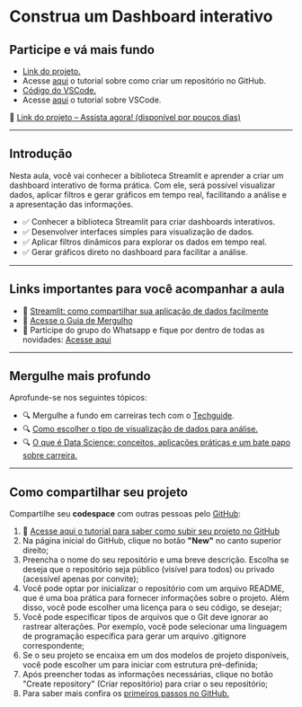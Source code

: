 
# Construa um Dashboard interativo

## Participe e vá mais fundo

- [Link do projeto.](https://github.com/guilhermeonrails/idcp-alura/blob/A7X3D9/aulas.ipynb)
- Acesse [aqui](https://docs.google.com/document/d/14-bM6uBTGpAmauApZ1BwMc5U4bIeq6GUesufvzsNyQI/edit?usp=sharing) o tutorial sobre como criar um repositório no GitHub.
- [Código do VSCode.](https://github.com/almeidamarcell/imersao-dados-python-alura-2025)
- Acesse [aqui](https://youtu.be/cf9Gj89JNds) o tutorial sobre VSCode.

🔗 [Link do projeto – Assista agora! (disponível por poucos dias)](https://github.com/guilhermeonrails/idcp-alura/blob/M4N2K8/Todas_as_aulas_Imers%C3%A3o_dados_com_Python_Alura_Agosto_2025.ipynb)

---

## Introdução

Nesta aula, você vai conhecer a biblioteca Streamlit e aprender a criar um dashboard interativo de forma prática. Com ele, será possível visualizar dados, aplicar filtros e gerar gráficos em tempo real, facilitando a análise e a apresentação das informações.


- ✅ Conhecer a biblioteca Streamlit para criar dashboards interativos.
- ✅ Desenvolver interfaces simples para visualização de dados.
- ✅ Aplicar filtros dinâmicos para explorar os dados em tempo real.
- ✅ Gerar gráficos direto no dashboard para facilitar a análise.

---

## Links importantes para você acompanhar a aula

- 🔗 [Streamlit: como compartilhar sua aplicação de dados facilmente](https://www.alura.com.br/artigos/streamlit-compartilhando-sua-aplicacao-de-dados-sem-dor-de-cabeca)
- 🔗 [Acesse o Guia de Mergulho](https://alura.tv/guiademergulhodadoscompython)
- 🔗 Participe do grupo do Whatsapp e fique por dentro de todas as novidades: [Acesse aqui](https://sndflw.com/i/g1wp8gFSNi1Pn9rw4bKy)

---

## Mergulhe mais profundo

Aprofunde-se nos seguintes tópicos:

- 🔍 Mergulhe a fundo em carreiras tech com o [Techguide](https://techguide.sh/pt-BR/path/data-science/).
- 🔍 [Como escolher o tipo de visualização de dados para análise.](https://www.alura.com.br/artigos/tipo-de-visualizacao-de-dados)
- 🔍 [O que é Data Science: conceitos, aplicações práticas e um bate papo sobre carreira.](https://www.alura.com.br/artigos/o-que-e-data-science)
---

## Como compartilhar seu projeto

Compartilhe seu **codespace** com outras pessoas pelo [GitHub](https://github.com/):

1. 🔗 [Acesse aqui o tutorial para saber como subir seu projeto no GitHub](https://youtu.be/riykEaF2PI8)
2. Na página inicial do GitHub, clique no botão **"New"** no canto superior direito;
3. Preencha o nome do seu repositório e uma breve descrição. Escolha se deseja que o repositório seja público (visível para todos) ou privado (acessível apenas por convite);
4. Você pode optar por inicializar o repositório com um arquivo README, que é uma boa prática para fornecer informações sobre o projeto. Além disso, você pode escolher uma licença para o seu código, se desejar;
5. Você pode especificar tipos de arquivos que o Git deve ignorar ao rastrear alterações. Por exemplo, você pode selecionar uma linguagem de programação específica para gerar um arquivo .gitignore correspondente;
6. Se o seu projeto se encaixa em um dos modelos de projeto disponíveis, você pode escolher um para iniciar com estrutura pré-definida;
7. Após preencher todas as informações necessárias, clique no botão "Create repository" (Criar repositório) para criar o seu repositório;
8. Para saber mais confira os [primeiros passos no GitHub.](https://www.alura.com.br/artigos/o-que-e-git-github?utm_term=&utm_campaign=&utm_source=adwords&utm_medium=ppc&hsa_acc=7964138385&hsa_cam=20946398532&hsa_grp=153091871930&hsa_ad=688089973825&hsa)
